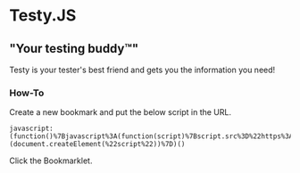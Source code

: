 # Testy.JS

## "Your testing buddy™"

Testy is your tester's best friend and gets you the information you need!

### How-To

Create a new bookmark and put the below script in the URL.
```
javascript:(function()%7Bjavascript%3A(function(script)%7Bscript.src%3D%22https%3A%2F%2Frawgit.com%2Fchawagne%2Fbookmarklets%2Fmaster%2Ftesty.js%22%3Bdocument.body.appendChild(script)%3B%7D)(document.createElement(%22script%22))%7D)()
```
Click the Bookmarklet.
